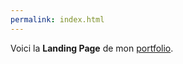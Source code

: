 ```yaml
---
permalink: index.html
---
```


Voici la **Landing Page** de mon [portfolio](https://wireframe.cc/AuKFfH "portfolio").
